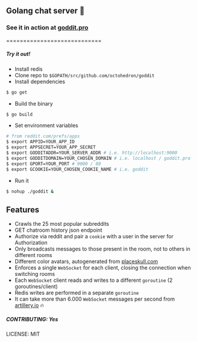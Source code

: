 ## Golang chat server 🏓
### See it in action at [goddit.pro](http://goddit.pro)

============================

##### Try it out!

+ Install redis
+ Clone repo to `$GOPATH/src/github.com/octohedron/goddit`
+ Install dependencies
```Bash
$ go get
```
+ Build the binary
```Bash
$ go build
```
+ Set environment variables
```Bash
# from reddit.com/prefs/apps
$ export APPID=YOUR_APP_ID
$ export APPSECRET=YOUR_APP_SECRET
$ export GODDITADDR=YOUR_SERVER_ADDR # i.e. http://localhost:9000
$ export GODDITDOMAIN=YOUR_CHOSEN_DOMAIN # i.e. localhost / goddit.pro
$ export GPORT=YOUR_PORT # 9000 / 80 
$ export GCOOKIE=YOUR_CHOSEN_COOKIE_NAME # i.e. goddit
```
+ Run it
```Bash
$ nohup ./goddit &
```

## Features
+ Crawls the 25 most popular subreddits
+ GET chatroom history json endpoint
+ Authorize via reddit and pair a `cookie` with a user in the server for Authorization
+ Only broadcasts messages to those present in the room, not to others in different rooms
+ Different color avatars, autogenerated from [placeskull.com](http://placeskull.com)
+ Enforces a single `WebSocket` for each client, closing the connection when switching rooms
+ Each `WebSocket` client reads and writes to a different `goroutine` (2 goroutines/client)
+ Redis writes are performed in a separate `goroutine`
+ It can take more than 6.000 `WebSocket` messages per second from [artillery.io](http://artillery.io) 🔥

##### CONTRIBUTING: Yes

LICENSE: MIT

